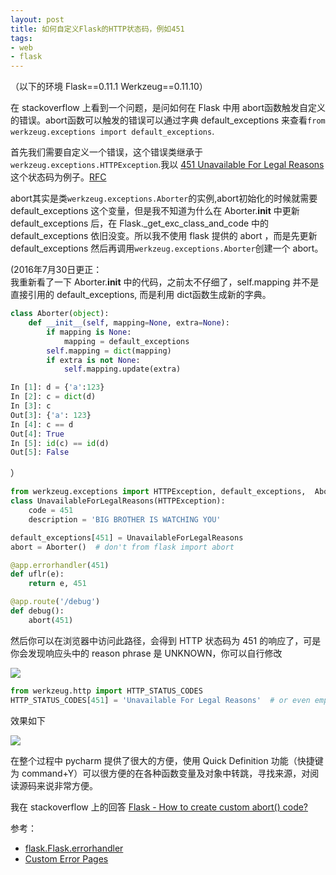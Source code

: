 ```yaml
---
layout: post
title: 如何自定义Flask的HTTP状态码，例如451
tags:
- web
- flask
---
```

（以下的环境 Flask==0.11.1 Werkzeug==0.11.10）

在 stackoverflow 上看到一个问题，是问如何在 Flask 中用 abort函数触发自定义的错误。abort函数可以触发的错误可以通过字典 default_exceptions 来查看`from werkzeug.exceptions import default_exceptions`.

首先我们需要自定义一个错误，这个错误类继承于`werkzeug.exceptions.HTTPException`.我以 [451 Unavailable For Legal Reasons](https://en.wikipedia.org/wiki/HTTP_451) 这个状态码为例子。[RFC](https://tools.ietf.org/html/rfc7725)

abort其实是类`werkzeug.exceptions.Aborter`的实例,abort初始化的时候就需要 default_exceptions 这个变量，但是我不知道为什么在 Aborter.__init__ 中更新 default_exceptions 后，在 Flask._get_exc_class_and_code 中的 default_exceptions 依旧没变。所以我不使用 flask 提供的 abort ，而是先更新 default_exceptions 然后再调用`werkzeug.exceptions.Aborter`创建一个 abort。

(2016年7月30日更正：  
我重新看了一下 Aborter.__init__ 中的代码，之前太不仔细了，self.mapping 并不是直接引用的 default_exceptions, 而是利用 dict函数生成新的字典。

```python
class Aborter(object):
    def __init__(self, mapping=None, extra=None):
        if mapping is None:
            mapping = default_exceptions
        self.mapping = dict(mapping)
        if extra is not None:
            self.mapping.update(extra)

In [1]: d = {'a':123}
In [2]: c = dict(d)
In [3]: c
Out[3]: {'a': 123}
In [4]: c == d
Out[4]: True
In [5]: id(c) == id(d)
Out[5]: False
```
）

```python
from werkzeug.exceptions import HTTPException, default_exceptions,  Aborter
class UnavailableForLegalReasons(HTTPException):
    code = 451
    description = 'BIG BROTHER IS WATCHING YOU'

default_exceptions[451] = UnavailableForLegalReasons
abort = Aborter()  # don't from flask import abort

@app.errorhandler(451)
def uflr(e):
    return e, 451

@app.route('/debug')
def debug():
    abort(451)
```
然后你可以在浏览器中访问此路径，会得到 HTTP 状态码为 451 的响应了，可是你会发现响应头中的 reason phrase 是 UNKNOWN，你可以自行修改

![](http://i.stack.imgur.com/ipiYv.png)

```python
from werkzeug.http import HTTP_STATUS_CODES
HTTP_STATUS_CODES[451] = 'Unavailable For Legal Reasons'  # or even empty
```

效果如下

![](http://i.stack.imgur.com/zQdky.png)

在整个过程中 pycharm 提供了很大的方便，使用 Quick Definition  功能（快捷键为 command+Y）可以很方便的在各种函数变量及对象中转跳，寻找来源，对阅读源码来说非常方便。

我在 stackoverflow 上的回答
[Flask - How to create custom abort() code?](http://stackoverflow.com/a/38648607/1265727)

参考：

- [flask.Flask.errorhandler](http://flask.pocoo.org/docs/0.11/api/#flask.Flask.errorhandler)
- [Custom Error Pages](http://flask.pocoo.org/docs/0.11/patterns/errorpages/)


